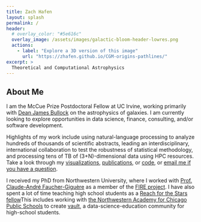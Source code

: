 ```yaml
---
title: Zach Hafen
layout: splash
permalink: /
header:
  # overlay_color: "#5e616c"
  overlay_image: /assets/images/galactic-bloom-header-lowres.png
  actions:
    - label: "Explore a 3D version of this image"
      url: "https://zhafen.github.io/CGM-origins-pathlines/"
excerpt: >
  Theoretical and Computational Astrophysics
---
```


## About Me

I am the McCue Prize Postdoctoral Fellow at UC Irvine, working primarily with [Dean James Bullock](https://sites.uci.edu/bullock/) on the astrophysics of galaxies.
I am currently looking to explore opportunities in data science, finance, consulting, and/or software development.

Highlights of my work include
using natural-language processing to analyze hundreds of thousands of scientific abstracts,
leading an interdisciplinary, international collaboration to test the robustness of statistical methodology, and
processing tens of TB of (3+N)-dimensional data using HPC resources.
Take a look through my [visualizations](/visualizations/), [publications](https://ui.adsabs.harvard.edu/\#/public-libraries/fyuwUPLzSAihgQ4PDhtDdQ/), or [code](https://github.com/zhafen/), or [email me if you have a question](mailto:zachary.h.hafen@gmail.com).

I received my PhD from Northwestern University, where I worked with [Prof. Claude-André Faucher-Giguère](http://galaxies.northwestern.edu) as a member of the [FIRE project](https://http://fire.northwestern.edu/).
I have also spent a lot of time teaching high school students as a [Reach for the Stars fellow](http://gk12.ciera.northwestern.edu/)This includes working with [the Northwestern Academy for Chicago Public Schools](https://www.academy.northwestern.edu/) to create [vault](https://avault.github.io), a data-science-education community for high-school students.

